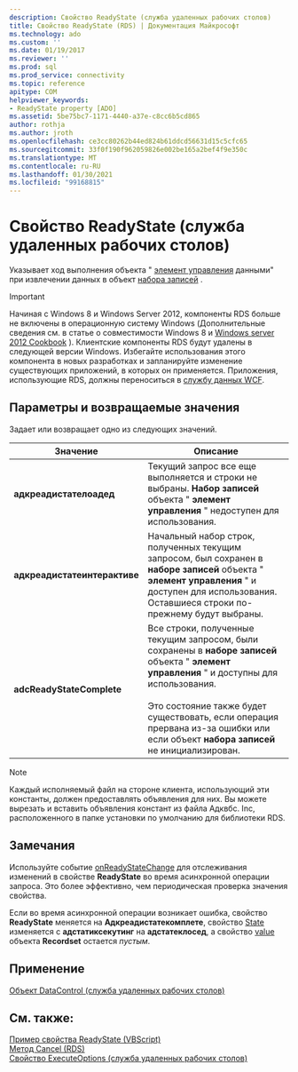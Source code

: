 ```yaml
---
description: Свойство ReadyState (служба удаленных рабочих столов)
title: Свойство ReadyState (RDS) | Документация Майкрософт
ms.technology: ado
ms.custom: ''
ms.date: 01/19/2017
ms.reviewer: ''
ms.prod: sql
ms.prod_service: connectivity
ms.topic: reference
apitype: COM
helpviewer_keywords:
- ReadyState property [ADO]
ms.assetid: 5be75bc7-1171-4440-a37e-c8cc6b5cd865
author: rothja
ms.author: jroth
ms.openlocfilehash: ce3cc80262b44ed824b61ddcd56631d15c5cfc65
ms.sourcegitcommit: 33f0f190f962059826e002be165a2bef4f9e350c
ms.translationtype: MT
ms.contentlocale: ru-RU
ms.lasthandoff: 01/30/2021
ms.locfileid: "99168815"
---
```

# <a name="readystate-property-rds"></a>Свойство ReadyState (служба удаленных рабочих столов)
Указывает ход выполнения объекта " [элемент управления](./datacontrol-object-rds.md) данными" при извлечении данных в объект [набора записей](../ado-api/recordset-object-ado.md) .  
  
> [!IMPORTANT]
>  Начиная с Windows 8 и Windows Server 2012, компоненты RDS больше не включены в операционную систему Windows (Дополнительные сведения см. в статье о совместимости Windows 8 и [Windows server 2012 Cookbook](https://www.microsoft.com/download/details.aspx?id=27416) ). Клиентские компоненты RDS будут удалены в следующей версии Windows. Избегайте использования этого компонента в новых разработках и запланируйте изменение существующих приложений, в которых он применяется. Приложения, использующие RDS, должны переноситься в [службу данных WCF](/dotnet/framework/wcf/).  
  
## <a name="settings-and-return-values"></a>Параметры и возвращаемые значения  
 Задает или возвращает одно из следующих значений.  
  
|Значение|Описание|  
|-----------|-----------------|  
|**адкреадистателоадед**|Текущий запрос все еще выполняется и строки не выбраны. **Набор записей** объекта " **элемент управления** " недоступен для использования.|  
|**адкреадистатеинтерактиве**|Начальный набор строк, полученных текущим запросом, был сохранен в **наборе записей** объекта " **элемент управления** " и доступен для использования. Оставшиеся строки по-прежнему будут выбраны.|  
|**adcReadyStateComplete**|Все строки, полученные текущим запросом, были сохранены в **наборе записей** объекта " **элемент управления** " и доступны для использования.<br /><br /> Это состояние также будет существовать, если операция прервана из-за ошибки или если объект **набора записей** не инициализирован.|  
  
> [!NOTE]
>  Каждый исполняемый файл на стороне клиента, использующий эти константы, должен предоставлять объявления для них. Вы можете вырезать и вставить объявления констант из файла Адквбс. Inc, расположенного в папке установки по умолчанию для библиотеки RDS.  
  
## <a name="remarks"></a>Замечания  
 Используйте событие [onReadyStateChange](./onreadystatechange-event-rds.md) для отслеживания изменений в свойстве **ReadyState** во время асинхронной операции запроса. Это более эффективно, чем периодическая проверка значения свойства.  
  
 Если во время асинхронной операции возникает ошибка, свойство **ReadyState** меняется на **Адкреадистатекомплете**, свойство [State](../ado-api/state-property-ado.md) изменяется с **адстатиксекутинг** на **адстатеклосед**, а свойство [value](../ado-api/value-property-ado.md) объекта **Recordset** остается *пустым*.  
  
## <a name="applies-to"></a>Применение  
 [Объект DataControl (служба удаленных рабочих столов)](./datacontrol-object-rds.md)  
  
## <a name="see-also"></a>См. также:  
 [Пример свойства ReadyState (VBScript)](./readystate-property-example-vbscript.md)   
 [Метод Cancel (RDS)](./cancel-method-rds.md)   
 [Свойство ExecuteOptions (служба удаленных рабочих столов)](./executeoptions-property-rds.md)